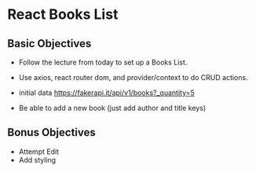 # React Books List 

## Basic Objectives

- Follow the lecture from today to set up a Books List.

- Use axios, react router dom, and provider/context to do CRUD actions.

- initial data https://fakerapi.it/api/v1/books?_quantity=5

- Be able to add a new book (just add author and title keys)

## Bonus Objectives

- Attempt Edit
- Add styling
